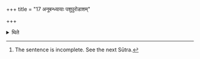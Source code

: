 +++
title = "17 अनूबन्ध्यायाः पशुपुरोडाशम्"

+++

<details><summary>थिते</summary>

17. After the material for the sacrificial bread connected with the animal-sacrifice has been poured out,[^1]   

[^1]: The sentence is incomplete. See the next Sūtra.  
</details>

